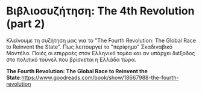 # Βιβλιοσυζήτηση: The 4th Revolution (part 2)

Κλείνουμε τη συζήτηση μας για το "The Fourth Revolution: The Global Race to Reinvent the State". Πως λειτουργεί το "περίφημο" Σκαδιναβικό Μοντέλο. Ποιές οι επιρροές στον Ελληνικό τομέα και αν υπάρχει διέξοδος στο πολιτικό τούνελ που βρίσκεται η Ελλάδα τώρα.

**The Fourth Revolution: The Global Race to Reinvent the State**:<https://www.goodreads.com/book/show/18667988-the-fourth-revolution>

